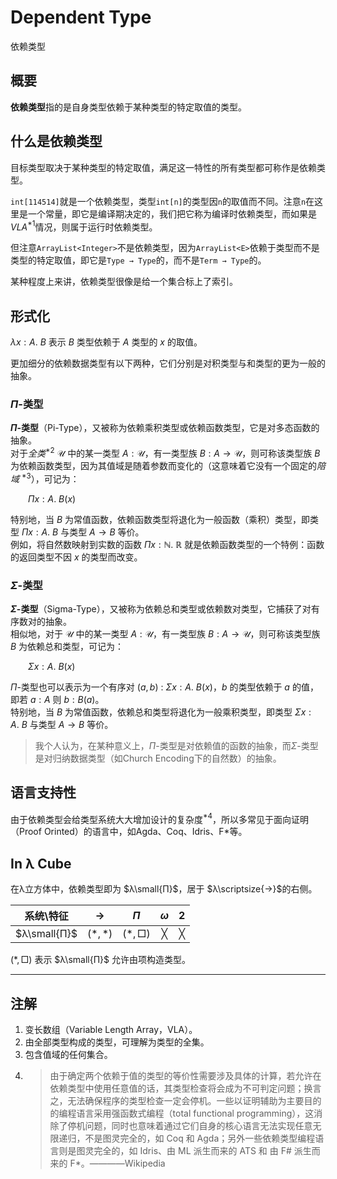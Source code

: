 # Dependent Type

依赖类型

## 概要

**依赖类型**指的是自身类型依赖于某种类型的特定取值的类型。

## 什么是依赖类型

目标类型取决于某种类型的特定取值，满足这一特性的所有类型都可称作是依赖类型。

`int[114514]`就是一个依赖类型，类型`int[n]`的类型因`n`的取值而不同。注意`n`在这里是一个常量，即它是编译期决定的，我们把它称为编译时依赖类型，而如果是*VLA*$^{*1}$情况，则属于运行时依赖类型。

但注意`ArrayList<Integer>`不是依赖类型，因为`ArrayList<E>`依赖于类型而不是类型的特定取值，即它是`Type → Type`的，而不是`Term → Type`的。

某种程度上来讲，依赖类型很像是给一个集合标上了索引。

## 形式化

$λx:A.\ B$ 表示 $B$ 类型依赖于 $A$ 类型的 $x$ 的取值。

更加细分的依赖数据类型有以下两种，它们分别是对积类型与和类型的更为一般的抽象。

### $Π$-类型

**$Π$-类型**（Pi-Type），又被称为依赖乘积类型或依赖函数类型，它是对多态函数的抽象。  
对于*全类*$^{*2}$ $\mathcal {U}$ 中的某一类型 $A:\mathcal {U}$，有一类型族 $B:A→\mathcal {U}$，则可称该类型族 $B$ 为依赖函数类型，因为其值域是随着参数而变化的（这意味着它没有一个固定的*陪域*$\ ^{*3}$），可记为：

&emsp;&emsp;$Πx:A.\ B(x)$

特别地，当 $B$ 为常值函数，依赖函数类型将退化为一般函数（乘积）类型，即类型 $Πx:A.\ B$ 与类型 $A→B$ 等价。  
例如，将自然数映射到实数的函数 $Πx:\mathbb{N}.\ \mathbb{R}$ 就是依赖函数类型的一个特例：函数的返回类型不因 $x$ 的类型而改变。

### $Σ$-类型

**$Σ$-类型**（Sigma-Type），又被称为依赖总和类型或依赖数对类型，它捕获了对有序数对的抽象。  
相似地，对于 $\mathcal {U}$ 中的某一类型 $A:\mathcal {U}$，有一类型族 $B:A→\mathcal {U}$，则可称该类型族 $B$ 为依赖总和类型，可记为：

&emsp;&emsp;$Σx:A.\ B(x)$

$Π$-类型也可以表示为一个有序对 $(a,b)\ :\ Σx:A.\ B(x)$，$b$ 的类型依赖于 $a$ 的值，即若 $a:A$ 则 $b:B(a)$。  
特别地，当 $B$ 为常值函数，依赖总和类型将退化为一般乘积类型，即类型 $Σx:A.\ B$ 与类型 $A→B$ 等价。

> 我个人认为，在某种意义上，$Π$-类型是对依赖值的函数的抽象，而$Σ$-类型是对归纳数据类型（如Church Encoding下的自然数）的抽象。

## 语言支持性

由于依赖类型会给类型系统大大增加设计的复杂度$^{*4}$，所以多常见于面向证明（Proof Orinted）的语言中，如Agda、Coq、Idris、F*等。

## In λ Cube

在λ立方体中，依赖类型即为 $λ\small{Π}$，居于 $λ\scriptsize{→}$的右侧。

|  系统\特征   |   $→$   |   $Π$   |  $ω$  |  $2$  |
| :----------: | :-----: | :-----: | :---: | :---: |
| $λ\small{Π}$ | $(*,*)$ | $(*,□)$ |   ╳   |   ╳   |

$(*,□)$ 表示 $λ\small{Π}$ 允许由项构造类型。

---

## 注解

1. 变长数组（Variable Length Array，VLA）。
2. 由全部类型构成的类型，可理解为类型的全集。
3. 包含值域的任何集合。
4. > 由于确定两个依赖于值的类型的等价性需要涉及具体的计算，若允许在依赖类型中使用任意值的话，其类型检查将会成为不可判定问题；换言之，无法确保程序的类型检查一定会停机。一些以证明辅助为主要目的的编程语言采用强函数式编程（total functional programming），这消除了停机问题，同时也意味着通过它们自身的核心语言无法实现任意无限递归，不是图灵完全的，如 Coq 和 Agda；另外一些依赖类型编程语言则是图灵完全的，如 Idris、由 ML 派生而来的 ATS 和 由 F# 派生而来的 F*。————Wikipedia
